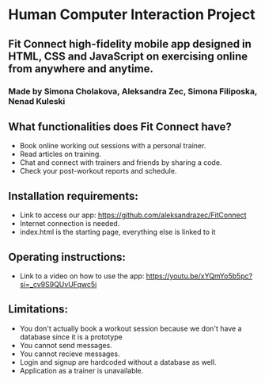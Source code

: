 # Human Computer Interaction Project

## Fit Connect high-fidelity mobile app designed in HTML, CSS and JavaScript on exercising online from anywhere and anytime. 

### Made by Simona Cholakova, Aleksandra Zec, Simona Filiposka, Nenad Kuleski       

## What functionalities does Fit Connect have?
- Book online working out sessions with a personal trainer.
- Read articles on training.
- Chat and connect with trainers and friends by sharing a code.
- Check your post-workout reports and schedule.

## Installation requirements:
- Link to access our app: https://github.com/aleksandrazec/FitConnect
- Internet connection is needed.
- index.html is the starting page, everything else is linked to it

## Operating instructions: 
- Link to a video on how to use the app: 
https://youtu.be/xYQmYo5b5pc?si=_cv9S9QUvUFqwc5i

## Limitations:
- You don't actually book a workout session because we don't have a database since it is a prototype
- You cannot send messages.
- You cannot recieve messages.
- Login and signup are hardcoded without a database as well.
- Application as a trainer is unavailable.







                                     
